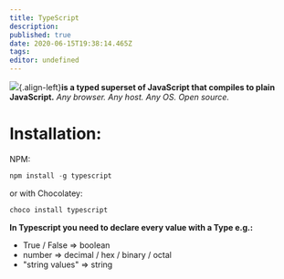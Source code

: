 ```yaml
---
title: TypeScript
description: 
published: true
date: 2020-06-15T19:38:14.465Z
tags: 
editor: undefined
---
```


![](https://upload.wikimedia.org/wikipedia/commons/thumb/6/67/TypeScript_Logo.svg/220px-TypeScript_Logo.svg.png){.align-left}**is a typed superset of JavaScript that compiles to plain JavaScript.**
*Any browser. Any host. Any OS. Open source.*

# Installation:
NPM:
```js
npm install -g typescript
```
or with Chocolatey:
```ps
choco install typescript
```

**In Typescript you need to declare every value with a Type e.g.:**
- True / False => boolean
- number => decimal / hex / binary / octal
- "string values" => string
